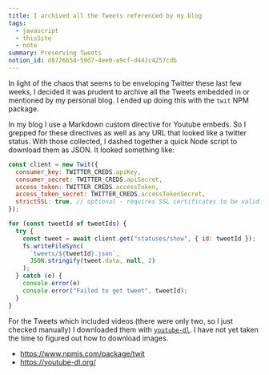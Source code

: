 ```yaml
---
title: I archived all the Tweets referenced by my blog
tags:
  - javascript
  - thisSite
  - note
summary: Preserving Tweets
notion_id: d8726b54-59d7-4ee0-a9cf-d442c4257cdb
---
```

In light of the chaos that seems to be enveloping Twitter these last few weeks, I decided it was prudent to archive all the Tweets embedded in or mentioned by my personal blog. I ended up doing this with the `twit` NPM package.

In my blog I use a Markdown custom directive for Youtube embeds. So I grepped for these directives as well as any URL that looked like a twitter status. With those collected, I dashed together a quick Node script to download them as JSON. It looked something like:

```javascript
const client = new Twit({
  consumer_key: TWITTER_CREDS.apiKey,
  consumer_secret: TWITTER_CREDS.apiSecret,
  access_token: TWITTER_CREDS.accessToken,
  access_token_secret: TWITTER_CREDS.accessTokenSecret,
  strictSSL: true, // optional - requires SSL certificates to be valid.
});

for (const tweetId of tweetIds) {
  try {
    const tweet = await client.get("statuses/show", { id: tweetId });
    fs.writeFileSync(
      `tweets/${tweetId}.json`,
      JSON.stringify(tweet.data, null, 2)
    );
  } catch (e) {
    console.error(e)
    console.error("Failed to get tweet", tweetId);
  }
}
```

For the Tweets which included videos (there were only two, so I just checked manually) I downloaded them with [`youtube-dl`](https://youtube-dl.org/). I have not yet taken the time to figured out how to download images.

- <https://www.npmjs.com/package/twit>
- <https://youtube-dl.org/>
